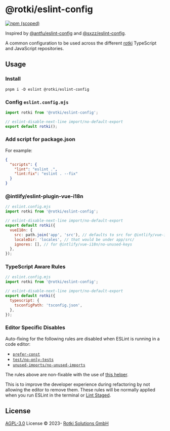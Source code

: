 # @rotki/eslint-config

[![npm (scoped)](https://img.shields.io/npm/v/@rotki/eslint-config?style=flat-square)](https://www.npmjs.com/package/@rotki/eslint-config)

Inspired by [@antfu/eslint-config](https://github.com/antfu/eslint-config) and [@sxzz/eslint-config](https://github.com/sxzz/eslint-config).

A common configuration to be used across the different [rotki](https://github.com/rotki) TypeScript and JavaScript repositories.

## Usage

### Install

```
pnpm i -D eslint @rotki/eslint-config
```

### Config `eslint.config.mjs`

```js
import rotki from '@rotki/eslint-config';

// eslint-disable-next-line import/no-default-export
export default rotki();
```

### Add script for package.json

For example:

```json
{
  "scripts": {
    "lint": "eslint .",
    "lint:fix": "eslint . --fix"
  }
}
```

### @intlify/eslint-plugin-vue-i18n

```js
// eslint.config.mjs
import rotki from '@rotki/eslint-config';

// eslint-disable-next-line import/no-default-export
export default rotki({
  vueI18n: {
    src: path.join('app', 'src'), // defaults to src for @intlify/vue-i18n/no-unused-keys,
    localeDir: 'locales', // that would be under app/src/
    ignores: [], // for @intlify/vue-i18n/no-unused-keys
  },
});
```

### TypeScript Aware Rules

```js
// eslint.config.mjs
import rotki from '@rotki/eslint-config';

// eslint-disable-next-line import/no-default-export
export default rotki({
  typescript: {
    tsconfigPath: 'tsconfig.json',
  },
});
```

### Editor Specific Disables

Auto-fixing for the following rules are disabled when ESLint is running in a code editor:

- [`prefer-const`](https://eslint.org/docs/rules/prefer-const)
- [`test/no-only-tests`](https://github.com/levibuzolic/eslint-plugin-no-only-tests)
- [`unused-imports/no-unused-imports`](https://www.npmjs.com/package/eslint-plugin-unused-imports)

The rules above are non-fixable with the use of [this helper](https://github.com/antfu/eslint-flat-config-utils#composerdisablerulesfix).

This is to improve the developer experience during refactoring by not allowing the editor to remove them.
These rules will be normally applied when you run ESLint in the terminal or [Lint Staged](#lint-staged).

## License

[AGPL-3.0](./LICENSE) License &copy; 2023- [Rotki Solutions GmbH](https://github.com/rotki)
